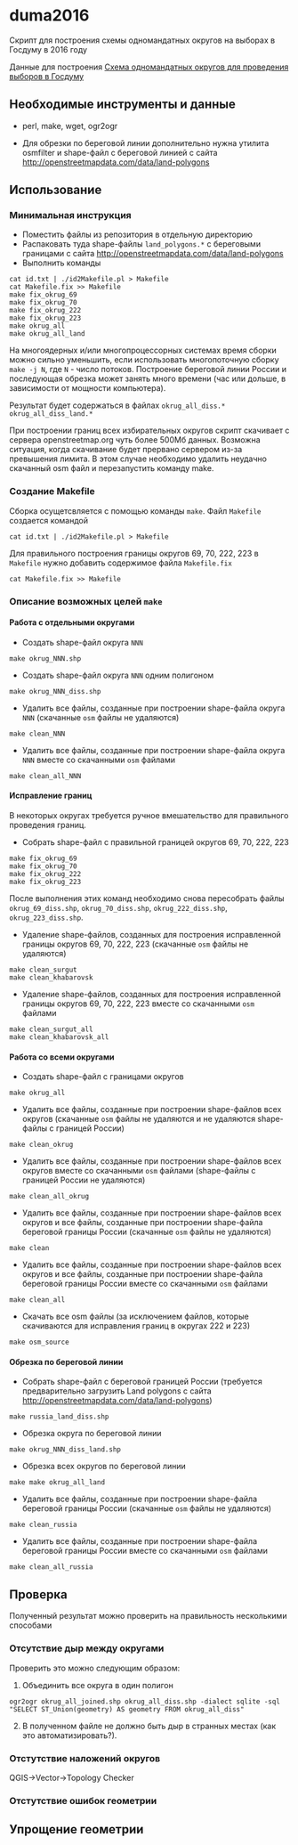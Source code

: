 # duma2016
Скрипт для построения схемы одномандатных округов на выборах в Госдуму в 2016 году

Данные для построения
[Схема одномандатных округов для проведения выборов в Госдуму](http://gis-lab.info/qa/duma2016.html)

## Необходимые инструменты и данные

* perl, make, wget, ogr2ogr

* Для обрезки по береговой линии дополнительно нужна утилита osmfilter и shape-файл с береговой линией с сайта http://openstreetmapdata.com/data/land-polygons

## Использование

### Минимальная инструкция
* Поместить файлы из репозитория в отдельную директорию
* Распаковать туда shape-файлы `land_polygons.*` с береговыми границами с сайта http://openstreetmapdata.com/data/land-polygons
* Выполнить команды
```
cat id.txt | ./id2Makefile.pl > Makefile
cat Makefile.fix >> Makefile
make fix_okrug_69
make fix_okrug_70
make fix_okrug_222
make fix_okrug_223
make okrug_all
make okrug_all_land
```

На многоядерных и/или многопроцессорных системах время сборки можно сильно уменьшить, если использовать многопоточную сборку `make -j N`, где `N` - число потоков. Построение береговой линии России и последующая обрезка может занять много времени (час или дольше, в зависимости от мощности компьютера).

Результат будет содержаться в файлах `okrug_all_diss.*` `okrug_all_diss_land.*`

При построении границ всех избирательных округов скрипт скачивает с сервера openstreetmap.org чуть более 500Мб данных. Возможна ситуация, когда скачивание будет прервано сервером из-за превышения лимита. В этом случае необходимо удалить неудачно скачанный osm файл и перезапустить команду make.

### Создание Makefile
Сборка осущетсвляется с помощью команды `make`. Файл `Makefile` создается командой
```
cat id.txt | ./id2Makefile.pl > Makefile
```

Для правильного построения границы округов 69, 70, 222, 223 в `Makefile` нужно добавить содержимое файла `Makefile.fix`
```
cat Makefile.fix >> Makefile
```

### Описание возможных целей `make`

#### Работа с отдельными округами

* Создать shape-файл округа `NNN`
```
make okrug_NNN.shp
```

* Создать shape-файл округа `NNN` одним полигоном
```
make okrug_NNN_diss.shp
```

* Удалить все файлы, созданные при построении shape-файла округа `NNN` (скачанные `osm` файлы не удаляются)
```
make clean_NNN
```

* Удалить все файлы, созданные при построении shape-файла округа `NNN` вместе  со скачанными `osm` файлами
```
make clean_all_NNN
```

#### Исправление границ
В некоторых округах требуется ручное вмешательство для правильного проведения границ. 

* Собрать shape-файл с правильной границей округов 69, 70, 222, 223
```
make fix_okrug_69
make fix_okrug_70
make fix_okrug_222
make fix_okrug_223
```
После выполнения этих команд необходимо снова пересобрать файлы `okrug_69_diss.shp`, `okrug_70_diss.shp`, `okrug_222_diss.shp`, `okrug_223_diss.shp`. 

* Удаление shape-файлов, созданных для построения исправленной границы округов 69, 70, 222, 223 (скачанные `osm` файлы не удаляются)
```
make clean_surgut
make clean_khabarovsk
```

* Удаление shape-файлов, созданных для построения исправленной границы округов 69, 70, 222, 223 вместе со скачанными `osm` файлами
```
make clean_surgut_all
make clean_khabarovsk_all
```

#### Работа со всеми округами

* Создать shape-файл с границами округов
```
make okrug_all
```

* Удалить все файлы, созданные при построении shape-файлов всех округов (скачанные `osm` файлы не удаляются и не удаляются shape-файлы с границей России)
```
make clean_okrug
```

* Удалить все файлы, созданные при построении shape-файлов всех округов вместе со скачанными `osm` файлами (shape-файлы с границей России не удаляются)
```
make clean_all_okrug
```

* Удалить все файлы, созданные при построении shape-файлов всех округов и все файлы, созданные при построении shape-файла береговой границы России (скачанные `osm` файлы не удаляются)
```
make clean
```

* Удалить все файлы, созданные при построении shape-файлов всех округов и все файлы, созданные при построении shape-файла береговой границы России вместе со скачанными `osm` файлами
```
make clean_all
```

* Скачать все osm файлы (за исключением файлов, которые скачиваются для исправления границ в округах 222 и 223)
```
make osm_source
```

#### Обрезка по береговой линии
* Собрать shape-файл с береговой границей России (требуется предварительно загрузить Land polygons с сайта http://openstreetmapdata.com/data/land-polygons)
```
make russia_land_diss.shp
```

* Обрезка округа по береговой линии
```
make okrug_NNN_diss_land.shp
```

* Обрезка всех округов по береговой линии
```
make make okrug_all_land
```

* Удалить все файлы, созданные при построении shape-файла береговой границы России (скачанные `osm` файлы не удаляются)
```
make clean_russia
```

* Удалить все файлы, созданные при построении shape-файла береговой границы России вместе  со скачанными `osm` файлами
```
make clean_all_russia
```

## Проверка
Полученный результат можно проверить на правильность несколькими способами

### Отсутствие дыр между округами
Проверить это можно следующим образом:
1. Объединить все округа в один полигон
```
ogr2ogr okrug_all_joined.shp okrug_all_diss.shp -dialect sqlite -sql "SELECT ST_Union(geometry) AS geometry FROM okrug_all_diss"
```
2. В полученном файле не должно быть дыр в странных местах (как это автоматизировать?).

### Отстутствие наложений округов

QGIS->Vector->Topology Checker

### Отстутствие ошибок геометрии


## Упрощение геометрии
